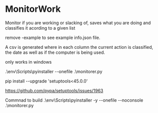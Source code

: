 # MonitorWork
Monitor if you are working or slacking of, saves  what you are doing and classifies it acording to a given list


remove -example to see example info.json file.

A csv is generated where in each column the current action is classified, the date as well as if the computer is being used.

only works in windows


.\env\Scripts\pyinstaller --onefile .\monitorer.py

pip install --upgrade 'setuptools<45.0.0'


https://github.com/pypa/setuptools/issues/1963

Commnad to build
.\env\Scripts\pyinstaller -y --onefile --noconsole  .\monitorer.py